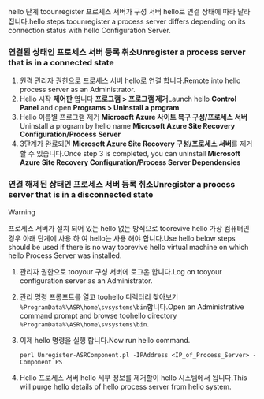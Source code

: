 <span data-ttu-id="0447c-101">hello 단계 toounregister 프로세스 서버가 구성 서버 hello로 연결 상태에 따라 달라 집니다.</span><span class="sxs-lookup"><span data-stu-id="0447c-101">hello steps toounregister a process server differs depending on its connection status with hello Configuration Server.</span></span>

### <a name="unregister-a-process-server-that-is-in-a-connected-state"></a><span data-ttu-id="0447c-102">연결된 상태인 프로세스 서버 등록 취소</span><span class="sxs-lookup"><span data-stu-id="0447c-102">Unregister a process server that is in a connected state</span></span>

1. <span data-ttu-id="0447c-103">원격 관리자 권한으로 프로세스 서버 hello로 연결 합니다.</span><span class="sxs-lookup"><span data-stu-id="0447c-103">Remote into hello process server as an Administrator.</span></span>
2. <span data-ttu-id="0447c-104">Hello 시작 **제어판** 엽니다 **프로그램 > 프로그램 제거**</span><span class="sxs-lookup"><span data-stu-id="0447c-104">Launch hello **Control Panel** and open **Programs > Uninstall a program**</span></span>
3. <span data-ttu-id="0447c-105">Hello 이름별 프로그램 제거 **Microsoft Azure 사이트 복구 구성/프로세스 서버**</span><span class="sxs-lookup"><span data-stu-id="0447c-105">Uninstall a program by hello name **Microsoft Azure Site Recovery Configuration/Process Server**</span></span>
4. <span data-ttu-id="0447c-106">3단계가 완료되면 **Microsoft Azure Site Recovery 구성/프로세스 서버**를 제거할 수 있습니다.</span><span class="sxs-lookup"><span data-stu-id="0447c-106">Once step 3 is completed, you can uninstall **Microsoft Azure Site Recovery Configuration/Process Server Dependencies**</span></span>

### <a name="unregister-a-process-server-that-is-in-a-disconnected-state"></a><span data-ttu-id="0447c-107">연결 해제된 상태인 프로세스 서버 등록 취소</span><span class="sxs-lookup"><span data-stu-id="0447c-107">Unregister a process server that is in a disconnected state</span></span>

> [!WARNING]
> <span data-ttu-id="0447c-108">프로세스 서버가 설치 되어 있는 hello 없는 방식으로 toorevive hello 가상 컴퓨터인 경우 아래 단계에 사용 하 여 hello는 사용 해야 합니다.</span><span class="sxs-lookup"><span data-stu-id="0447c-108">Use hello below steps should be used if there is no way toorevive hello virtual machine on which hello Process Server was installed.</span></span>

1. <span data-ttu-id="0447c-109">관리자 권한으로 tooyour 구성 서버에 로그온 합니다.</span><span class="sxs-lookup"><span data-stu-id="0447c-109">Log on tooyour configuration server as an Administrator.</span></span>
2. <span data-ttu-id="0447c-110">관리 명령 프롬프트를 열고 toohello 디렉터리 찾아보기 `%ProgramData%\ASR\home\svsystems\bin`합니다.</span><span class="sxs-lookup"><span data-stu-id="0447c-110">Open an Administrative command prompt and browse toohello directory `%ProgramData%\ASR\home\svsystems\bin`.</span></span>
3. <span data-ttu-id="0447c-111">이제 hello 명령을 실행 합니다.</span><span class="sxs-lookup"><span data-stu-id="0447c-111">Now run hello command.</span></span>

    ```
    perl Unregister-ASRComponent.pl -IPAddress <IP_of_Process_Server> -Component PS
    ```
4. <span data-ttu-id="0447c-112">Hello 프로세스 서버 hello 세부 정보를 제거할이 hello 시스템에서 됩니다.</span><span class="sxs-lookup"><span data-stu-id="0447c-112">This will purge hello details of hello process server from hello system.</span></span>
